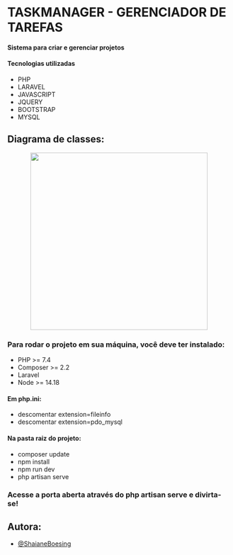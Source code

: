 # TASKMANAGER - GERENCIADOR DE TAREFAS
#### Sistema para criar e gerenciar projetos
#### Tecnologias utilizadas
- PHP 
- LARAVEL 
- JAVASCRIPT 
- JQUERY 
- BOOTSTRAP 
- MYSQL

## Diagrama de classes:
<p align="center"><a href="https://laravel.com" target="_blank"><img src="https://images2.imgbox.com/d9/33/e8xaZ10l_o.png" width="400"></a></p>


### Para rodar o projeto em sua máquina, você deve ter instalado:
- PHP >= 7.4
- Composer >= 2.2
- Laravel
- Node >= 14.18
#### Em php.ini:
- descomentar extension=fileinfo 
- descomentar extension=pdo_mysql
#### Na pasta raiz do projeto:
- composer update
- npm install
- npm run dev
- php artisan serve

### Acesse a porta aberta através do php artisan serve e divirta-se! 

## Autora:

- [@ShaianeBoesing](https://github.com/ShaianeBoesing)


